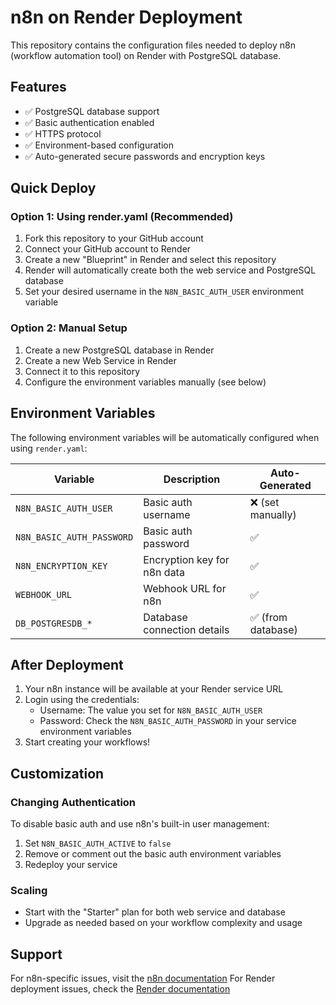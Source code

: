 # n8n on Render Deployment

This repository contains the configuration files needed to deploy n8n (workflow automation tool) on Render with PostgreSQL database.

## Features

- ✅ PostgreSQL database support
- ✅ Basic authentication enabled
- ✅ HTTPS protocol
- ✅ Environment-based configuration
- ✅ Auto-generated secure passwords and encryption keys

## Quick Deploy

### Option 1: Using render.yaml (Recommended)

1. Fork this repository to your GitHub account
2. Connect your GitHub account to Render
3. Create a new "Blueprint" in Render and select this repository
4. Render will automatically create both the web service and PostgreSQL database
5. Set your desired username in the `N8N_BASIC_AUTH_USER` environment variable

### Option 2: Manual Setup

1. Create a new PostgreSQL database in Render
2. Create a new Web Service in Render
3. Connect it to this repository
4. Configure the environment variables manually (see below)

## Environment Variables

The following environment variables will be automatically configured when using `render.yaml`:

| Variable | Description | Auto-Generated |
|----------|-------------|----------------|
| `N8N_BASIC_AUTH_USER` | Basic auth username | ❌ (set manually) |
| `N8N_BASIC_AUTH_PASSWORD` | Basic auth password | ✅ |
| `N8N_ENCRYPTION_KEY` | Encryption key for n8n data | ✅ |
| `WEBHOOK_URL` | Webhook URL for n8n | ✅ |
| `DB_POSTGRESDB_*` | Database connection details | ✅ (from database) |

## After Deployment

1. Your n8n instance will be available at your Render service URL
2. Login using the credentials:
   - Username: The value you set for `N8N_BASIC_AUTH_USER`
   - Password: Check the `N8N_BASIC_AUTH_PASSWORD` in your service environment variables
3. Start creating your workflows!

## Customization

### Changing Authentication

To disable basic auth and use n8n's built-in user management:

1. Set `N8N_BASIC_AUTH_ACTIVE` to `false`
2. Remove or comment out the basic auth environment variables
3. Redeploy your service

### Scaling

- Start with the "Starter" plan for both web service and database
- Upgrade as needed based on your workflow complexity and usage

## Support

For n8n-specific issues, visit the [n8n documentation](https://docs.n8n.io/)
For Render deployment issues, check the [Render documentation](https://render.com/docs)
